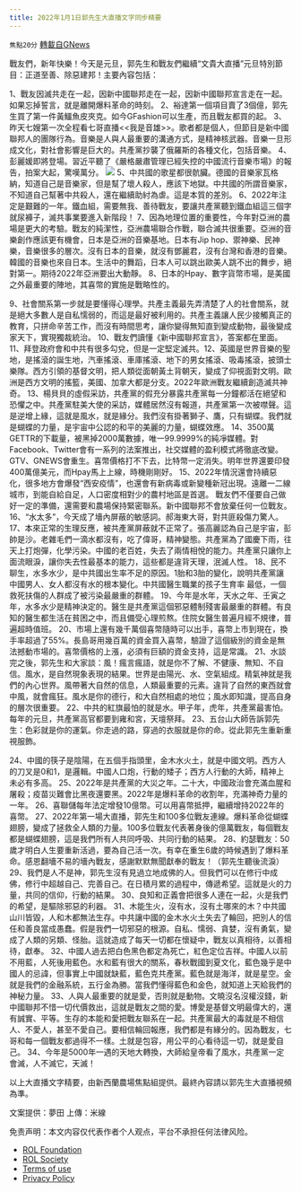 ```yaml
---
title: 2022年1月1日郭先生大直播文字同步精要
---
```

`焦點20分` [轉載自GNews](https://gnews.org/zh-hans/1813872/)

戰友們，新年快樂！今天是元旦，郭先生和戰友們繼續“文貴大直播”元旦特別節目：正道至善、除惡建邦！主要內容包括：

1、戰友因滅共走在一起，因新中國聯邦走在一起，因新中國聯邦宣言走在一起。如果忘掉誓言，就是離開爆料革命的時刻。
2、裕達第一個項目賣了3個億，郭先生買了第一件黃鱷魚皮夾克。如今GFashion可以生產，而且戰友都買的起。
3、昨天七嫂第一次全程看七哥直播&lt;&lt;我是音雄&gt;&gt;。歌者都是個人，但節目是新中國聯邦人的團隊行為。音樂是人與人最重要的溝通方式，是精神核武器。音樂一旦形成文化，對社會影響是巨大的。共產黨抄襲了俄羅斯的各種文化，包括音樂。
4、彭麗媛即將登場。習近平聽了《嚴格嚴肅管理已經失控的中國流行音樂市場》的報告，拍案大起，驚嘆萬分。
![](https://assets.gnews.org/wp-content/uploads/2022/01/1-10.jpg)
5、中共國的歌星都很骯臟。德國的音樂家瓦格納，知道自己是音樂家，但是幫了壞人殺人，應該下地獄。中共國的所謂音樂家，不知道自己幫著中共殺人，還在繼續助紂為虐。這是本質的差別。
6、2022年注定是艱難的一年。鐵血組，需要無我、善待戰友，要讓共產黨聽到鐵血組這三個字就尿褲子，滅共事業要進入新階段！
7、因為地理位置的重要性，今年對亞洲的農場是更大的考驗。戰友的純潔性，亞洲農場聯合作戰，聯合滅共很重要。亞洲的音樂創作應該更有機會，日本是亞洲的音樂基地。日本有Jip hop、禦神樂、民神樂，音樂很多的層次。沒有日本的音樂，就沒有鄧麗君，沒有台灣和香港的音樂。韓國的音樂也來自日本。生活中的舞蹈，日本人可以跳出歐美人跳不出的舞步，絕對第一。期待2022年亞洲要出大動靜。
8、日本的Hpay、數字貨幣市場，是美國之外最重要的陣地，其喜幣的實施是戰略性的。

9、社會關系第一步就是要懂得心理學。共產主義最先弄清楚了人的社會關系，就是絕大多數人是自私懦弱的，而這是最好被利用的。共產主義讓人民少接觸真正的教育，只拼命辛苦工作，而沒有時間思考，讓你變得無知直到變成動物，最後變成家天下，實現獨裁統治。
10、戰友們讀懂《新中國聯邦宣言》，答案都在里面。
11、拜登政府會和中共有很多勾兌，但是一定堅定滅共。12、英國是世界音樂的聖地，是搖滾的誕生地，汽車搖滾、車庫搖滾、地下的男女搖滾、吸毒搖滾，披頭士樂隊。西方引領的基督文明，把人類從面朝黃土背朝天，變成了仰視面對文明。歐洲是西方文明的搖籃，美國、加拿大都是分支。2022年歐洲戰友繼續創造滅共神奇。
13、楊貝貝的虛假采訪，共產黨的假充分暴露共產黨每一分鐘都活在絕望和恐懼之中。共產黨駐美大使的采訪，媒體居然沒有報道，共產黨第一次被噤聲。這是逆增上緣，這就是風水，就是緣分。我們沒有掛著獅子、鷹，只有蝴蝶。我們就是蝴蝶的力量，是宇宙中公認的和平的美麗的力量，蝴蝶效應。
14、3500萬GETTR的下載量，被黑掉2000萬數據，唯一99.9999%的純凈媒體。對Facebook、Twitter會有一系列的法案推出，社交媒體的盈利模式將徹底改變。GTV、GNEWS會重生。喜幣價格打不下去，比特幣一定消失。明年世界還要印發400萬億美元，而Hpay馬上上線，時機剛剛好。
15、2022年情況還會持續惡化，很多地方會爆發“西安疫情”，也還會有新病毒或新變種新冠出現。遠離一二線城市，到能自給自足，人口密度相對少的農村地區是首選。 戰友們不僅要自己做好一定的準備，還需要和農場保持緊密聯系。新中國聯邦不會放棄任何一位戰友。
16、“水太多”，今天成了墻內屏蔽的敏感詞。郝海東大哥，對共匪殺傷力驚人。
17、本來正常的生理反應，被共產黨屏蔽就不正常了。張高麗認為自己是宇宙，彭帥是沙。老雜毛們一滴水都沒有，吃了偉哥，精神變態。共產黨為了國慶下雨，往天上打炮彈，化學污染。中國的老百姓，失去了兩情相悅的能力。共產黨只讓你上面流眼淚，讓你失去性最基本的能力，這些都是違背天理，泯滅人性。
18、民不聊生，水多水少，是中共國出生率不足的原因。1胎和3胎的變化，說明共產黨讓中國男人、女人都沒有水的根本變化。中共國醫生職業的孩子生育率
最低，一個救死扶傷的人群成了被污染最嚴重的群體。
19、今年是水年，天水之年、壬寅之年，水多水少是精神決定的。醫生是共產黨這個邪惡體制殘害最嚴重的群體。有良知的醫生都生活在貧困之中，而且備受心理煎熬。住院女醫生普遍月經不規律，普遍超時值班。
20、市場上還有幾千萬個喜幣隨時可以出手，喜幣上市到現在，換手率超過了55%。長島哥用幾百萬的資金買入喜幣，驗證了這個級別的資金是無法撼動市場的。喜幣價格的上漲，必須有巨額的資金支持，這是常識。
21、水談完之後，郭先生和大家談：風！瘋言瘋語，就是你不了解、不健康、無知、不自信。風水，是自然現象表現的結果。世界是由陽光、水、空氣組成。精氣神就是我們的內心世界。風帶著大自然的信息，人類最重要的元素。違背了自然的東西就會中風，就會瘋狂。風水是你的德行，和大自然相處的地位；風水即知識，提高自身的層次很重要。
22、中共的紅旗最怕的就是水。甲子年，虎年，共產黨最害怕。每年的元旦，共產黨高官都要到雍和宮，天壇祭拜。
23、五台山大師告訴郭先生：色彩就是你的運氣。你走過的路，穿過的衣服就是你的命。從此郭先生重新重視服飾。

24、中國的筷子是陰陽，在五個手指頭里，金木水火土，就是中國文明。西方人的刀叉是0和1，是邏輯。中國人口炮，行動的矮子；西方人行動的大師，精神上未必有多高。
25、2022年是共產黨的大災之年。二十大，中國政治會充滿血腥和屠殺；疫苗災難會比黑夜還要黑。2022年是爆料革命的收割年，充滿神奇力量的一年。
26、喜聯儲每年法定增發10億幣。可以用喜幣抵押，繼續增持2022年的喜幣。
27、2022年第一場大直播，郭先生和100多位戰友連線。爆料革命從蝴蝶翅膀，變成了拯救全人類的力量。100多位戰友代表著身後的億萬戰友，每個戰友都是蝴蝶翅膀，這是我們所有人共同呼吸、共同行動的結果。
28、約瑟戰友：50歲才明白人生要重新活過，要為自己活一次。有幸在重生6歲的時候遇到了爆料革命。感恩翻墻不易的墻內戰友，感謝默默無聞獻奉的戰友！（郭先生聽後流淚）
29、我們是人不是神，郭先生沒有見過立地成佛的人。但我們可以在修行中成佛，修行中超越自己、完善自己。在日積月累的過程中，傳遞希望。這就是火的力量，共同的信仰，行動的結果。
30、良知和正義會把很多人連在一起，火是我們的希望，是驅除邪惡的利器。
31、木能生火，沒有水，沒有土哪來的木？中共國山川皆毀，人和木都無法生存。中共讓中國的金木水火土失去了輪回，把別人的信任和善良當成愚蠢。假是我們一切邪惡的根源。自私、懦弱、貪婪，沒有勇氣，變成了人類的另類、怪胎。這就造成了每天一切都在懷疑中，戰友以真相待，以善相待，獻奉。
32、中國人過去把白色黑色都定為死亡，紅色定位吉祥。中國人以前不用藍，人死後用藍色。水和藍有很大的關系，春秋戰國到夏文化，藍色幾乎是中國人的忌諱，但事實上中國就缺藍，藍色克共產黨。藍色就是海洋，就是星空。金就是我們的金融系統，五行金為勝。當我們懂得藍色和金色，就知道上天給我們的神秘力量。
33、人與人最重要的就是愛，否則就是動物。文曉沒名沒權沒錢，新中國聯邦不惜一切代價救出，這就是戰友之間的愛。博愛是基督文明最偉大的，還有誠實、平等。生存的本能和愛把戰友聯系在一起。共產黨最大的毒就是不相信人、不愛人，甚至不愛自己。要相信輪回報應，我們都是有緣分的。因為戰友，七哥和每一個戰友都過得不一樣。土就是包容，用公平的心看待這一切，就是愛自己。
34、今年是5000年一遇的天地大轉換，大師給皇帝看了風水，共產黨一定會滅，人不滅它，天滅！

以上大直播文字精要，由新西蘭農場焦點組提供。最終內容請以郭先生大直播視頻為準。

文案提供：夢田
上傳：米線

 

免责声明：本文内容仅代表作者个人观点，平台不承担任何法律风险。

- [ROL Foundation](https://rolfoundation.org/)
- [ROL Society](https://rolsociety.org/)
- [Terms of use](https://gnews.org/terms-of-use-3/)
- [Privacy Policy](https://gnews.org/privacy-policy/)
